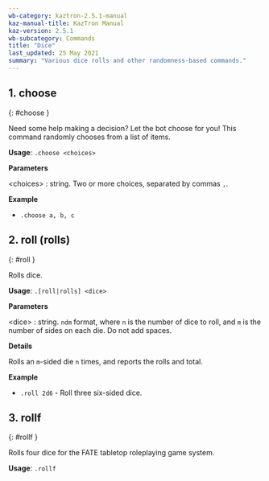 ```yaml
---
wb-category: kaztron-2.5.1-manual
kaz-manual-title: KazTron Manual
kaz-version: 2.5.1
wb-subcategory: Commands
title: "Dice"
last_updated: 25 May 2021
summary: "Various dice rolls and other randomness-based commands."
---
```



## 1. choose
{: #choose }

Need some help making a decision? Let the bot choose for you! This command
randomly chooses from a list of items.

**Usage**: `.choose <choices>`

**Parameters**

&lt;choices&gt;
: string. Two or more choices, separated by commas `,`.




**Example**

* `.choose a, b, c`

## 2. roll (rolls)
{: #roll }

Rolls dice.

**Usage**: `.[roll|rolls] <dice>`

**Parameters**

&lt;dice&gt;
: string. `ndm` format, where `n` is the number of dice to roll, and `m` is the number of sides on each die. Do not add spaces.




**Details**

Rolls an `m`-sided die `n` times, and reports the rolls and total.

**Example**

* `.roll 2d6` - Roll three six-sided dice.

## 3. rollf
{: #rollf }

Rolls four dice for the FATE tabletop roleplaying game system.

**Usage**: `.rollf`

